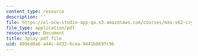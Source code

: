 ```yaml
---
content_type: resource
description: ''
file: https://ol-ocw-studio-app-qa.s3.amazonaws.com/courses/mas-s62-cryptocurrency-engineering-and-design-spring-2018/409ed0a6a44c4d326cea9441b869fc9b_hNR3WTboo_U.pdf
file_type: application/pdf
resourcetype: Document
title: 3play pdf file
uid: 409ed0a6-a44c-4d32-6cea-9441b869fc9b
---
```

